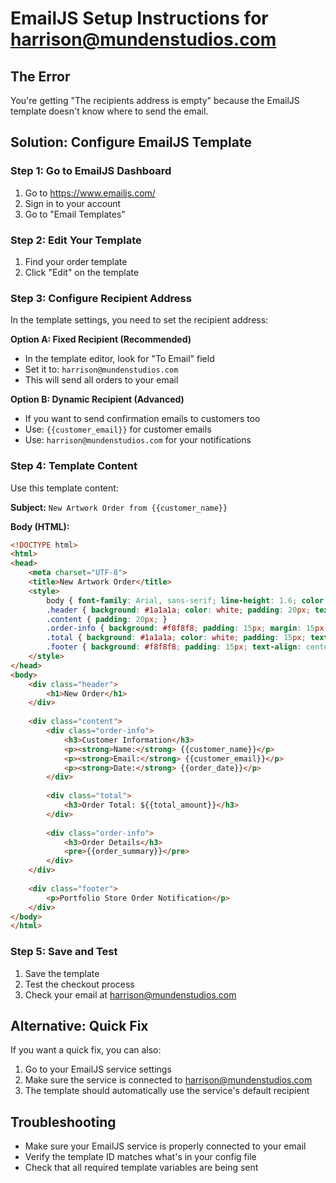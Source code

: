 # EmailJS Setup Instructions for harrison@mundenstudios.com

## The Error
You're getting "The recipients address is empty" because the EmailJS template doesn't know where to send the email.

## Solution: Configure EmailJS Template

### Step 1: Go to EmailJS Dashboard
1. Go to https://www.emailjs.com/
2. Sign in to your account
3. Go to "Email Templates"

### Step 2: Edit Your Template
1. Find your order template
2. Click "Edit" on the template

### Step 3: Configure Recipient Address
In the template settings, you need to set the recipient address:

**Option A: Fixed Recipient (Recommended)**
- In the template editor, look for "To Email" field
- Set it to: `harrison@mundenstudios.com`
- This will send all orders to your email

**Option B: Dynamic Recipient (Advanced)**
- If you want to send confirmation emails to customers too
- Use: `{{customer_email}}` for customer emails
- Use: `harrison@mundenstudios.com` for your notifications

### Step 4: Template Content
Use this template content:

**Subject:** `New Artwork Order from {{customer_name}}`

**Body (HTML):**
```html
<!DOCTYPE html>
<html>
<head>
    <meta charset="UTF-8">
    <title>New Artwork Order</title>
    <style>
        body { font-family: Arial, sans-serif; line-height: 1.6; color: #333; max-width: 600px; margin: 0 auto; padding: 20px; }
        .header { background: #1a1a1a; color: white; padding: 20px; text-align: center; }
        .content { padding: 20px; }
        .order-info { background: #f8f8f8; padding: 15px; margin: 15px 0; border-radius: 5px; }
        .total { background: #1a1a1a; color: white; padding: 15px; text-align: center; border-radius: 5px; }
        .footer { background: #f8f8f8; padding: 15px; text-align: center; font-size: 12px; color: #666; }
    </style>
</head>
<body>
    <div class="header">
        <h1>New Order</h1>
    </div>
    
    <div class="content">
        <div class="order-info">
            <h3>Customer Information</h3>
            <p><strong>Name:</strong> {{customer_name}}</p>
            <p><strong>Email:</strong> {{customer_email}}</p>
            <p><strong>Date:</strong> {{order_date}}</p>
        </div>
        
        <div class="total">
            <h3>Order Total: ${{total_amount}}</h3>
        </div>
        
        <div class="order-info">
            <h3>Order Details</h3>
            <pre>{{order_summary}}</pre>
        </div>
    </div>
    
    <div class="footer">
        <p>Portfolio Store Order Notification</p>
    </div>
</body>
</html>
```

### Step 5: Save and Test
1. Save the template
2. Test the checkout process
3. Check your email at harrison@mundenstudios.com

## Alternative: Quick Fix
If you want a quick fix, you can also:
1. Go to your EmailJS service settings
2. Make sure the service is connected to harrison@mundenstudios.com
3. The template should automatically use the service's default recipient

## Troubleshooting
- Make sure your EmailJS service is properly connected to your email
- Verify the template ID matches what's in your config file
- Check that all required template variables are being sent
